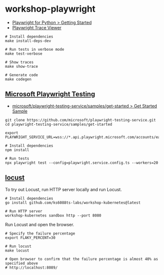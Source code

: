 # workshop-playwright

- [Playwright for Python > Getting Started](https://playwright.dev/python/docs/intro)
- [Playwright Trace Viewer](https://trace.playwright.dev/)

```shell
# Install dependencies
make install-deps-dev

# Run tests in verbose mode
make test-verbose

# Show traces
make show-trace

# Generate code
make codegen
```

## [Microsoft Playwright Testing](https://learn.microsoft.com/ja-jp/azure/playwright-testing/)

- [microsoft/playwright-testing-service/samples/get-started > Get Started Sample](https://github.com/microsoft/playwright-testing-service/tree/main/samples/get-started)

```shell
git clone https://github.com/microsoft/playwright-testing-service.git
cd playwright-testing-service/samples/get-started

export PLAYWRIGHT_SERVICE_URL=wss://*.api.playwright.microsoft.com/accounts/eastasia_*/browsers

# Install dependencies
npm install

# Run tests
npx playwright test --config=playwright.service.config.ts --workers=20
```

## [locust](https://docs.locust.io/en/stable/quickstart.html)

To try out Locust, run HTTP server locally and run Locust.

```shell
# Install dependencies
go install github.com/ks6088ts-labs/workshop-kubernetes@latest

# Run HTTP server
workshop-kubernetes sandbox http --port 8080
```

Run Locust and open the browser.

```shell
# Specify the failure percentage
export FLAKY_PERCENT=30

# Run locust
make locust

# Open browser to confirm that the failure percentage is almost 40% as specified above
# http://localhost:8089/
```
